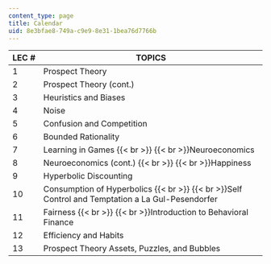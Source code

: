 ```yaml
---
content_type: page
title: Calendar
uid: 8e3bfae8-749a-c9e9-8e31-1bea76d7766b
---
```


| LEC # | TOPICS |
| --- | --- |
| 1 | Prospect Theory |
| 2 | Prospect Theory (cont.) |
| 3 | Heuristics and Biases |
| 4 | Noise |
| 5 | Confusion and Competition |
| 6 | Bounded Rationality |
| 7 | Learning in Games  {{< br >}}  {{< br >}}Neuroeconomics |
| 8 | Neuroeconomics (cont.)  {{< br >}}  {{< br >}}Happiness |
| 9 | Hyperbolic Discounting |
| 10 | Consumption of Hyperbolics  {{< br >}}  {{< br >}}Self Control and Temptation a La Gul-Pesendorfer |
| 11 | Fairness  {{< br >}}  {{< br >}}Introduction to Behavioral Finance |
| 12 | Efficiency and Habits |
| 13 | Prospect Theory Assets, Puzzles, and Bubbles